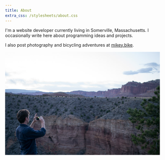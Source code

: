 ```yaml
---
title: About
extra_css: /stylesheets/about.css
---
```


I'm a website developer currently living in Somerville,
Massachusetts. I occasionally write here about programming ideas and
projects.

I also post photography and bicycling adventures at
[mikey.bike](http://mikey.bike).

![\ ](/images/other/L1006361.jpg)
